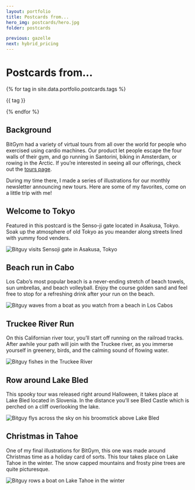 ```yaml
---
layout: portfolio
title: Postcards from...
hero_img: postcards/hero.jpg
folder: postcards

previous: gazelle
next: hybrid_pricing
---
```


# Postcards from...

<div class="flex flex-row flex-wrap gap-2 mt-4 text-sm font-serif ">
    {% for tag in site.data.portfolio.postcards.tags %}
        <p class="text-electric_purple bg-robin_gray rounded-sm px-2">{{ tag }}</p>
    {% endfor %}
</div> 


## Background
BitGym had a variety of virtual tours from all over the world for people who exercised using cardio machines. Our product let people escape the four walls of their gym, and go running in Santorini, biking in Amsterdam, or rowing in the Arctic. If you’re interested in seeing all our offerings, check out the [tours page](https://www.bitgym.com/tours/).

During my time there, I made a series of illustrations for our monthly newsletter announcing new tours. Here are some of my favorites, come on a little trip with me!

## Welcome to Tokyo
Featured in this postcard is the Senso-ji gate located in Asakusa, Tokyo. Soak up the atmosphere of old Tokyo as you meander along streets lined with yummy food venders.

<img src="{{ site.baseurl }}/assets/images/postcards/asakusa.jpg" alt="Bitguy visits Sensoji gate in Asakusa, Tokyo">

## Beach run in Cabo
Los Cabo’s most popular beach is a never-ending stretch of beach towels, sun umbrellas, and beach volleyball. Enjoy the course golden sand and feel free to stop for a refreshing drink after your run on the beach.

<img src="{{ site.baseurl }}/assets/images/postcards/cabo.jpg" alt="Bitguy waves from a boat as you watch from a beach in Los Cabos">

## Truckee River Run
On this Californian river tour, you’ll start off running on the railroad tracks. After awhile your path will join with the Truckee river, as you immerse yourself in greenery, birds, and the calming sound of flowing water.

<img src="{{ site.baseurl }}/assets/images/postcards/truckee.jpg" alt="Bitguy fishes in the Truckee River ">

## Row around Lake Bled
This spooky tour was released right around Halloween, it takes place at Lake Bled located in Slovenia. In the distance you’ll see Bled Castle which is perched on a cliff overlooking the lake.

<img src="{{ site.baseurl }}/assets/images/postcards/lake_bled.jpg" alt="Bitguy flys across the sky on his broomstick above Lake Bled ">

## Christmas in Tahoe
One of my final illustrations for BitGym, this one was made around Christmas time as a holiday card of sorts. This tour takes place on Lake Tahoe in the winter. The snow capped mountains and frosty pine trees are quite picturesque.

<img src="{{ site.baseurl }}/assets/images/postcards/tahoe.jpg" alt="Bitguy rows a boat on Lake Tahoe in the winter ">
